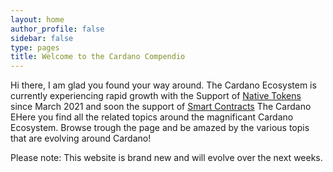 ```yaml
---
layout: home
author_profile: false
sidebar: false
type: pages
title: Welcome to the Cardano Compendio
---
```

Hi there, I am glad you found your way around. The Cardano Ecosystem is currently experiencing rapid growth with the Support of <a href="https://cardano-ledger.readthedocs.io/en/latest/explanations/features.html" target="_blank">Native Tokens</a> since March 2021 and soon the support of <a href="https://www.youtube.com/watch?v=OR72La6eQe4" target="_blank">Smart Contracts</a> The Cardano EHere you find all the related topics around the magnificant Cardano Ecosystem. Browse trough the page and be amazed by the various topis that are evolving around Cardano!

Please note: This website is brand new and will evolve over the next weeks.
